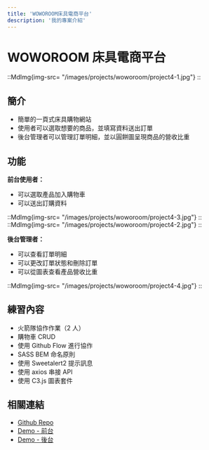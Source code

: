 ```yaml
---
title: 'WOWOROOM床具電商平台'
description: '我的專案介紹'
---
```


# WOWOROOM 床具電商平台

::MdImg{img-src= "/images/projects/woworoom/project4-1.jpg"}
::

## 簡介

- 簡單的一頁式床具購物網站
- 使用者可以選取想要的商品，並填寫資料送出訂單
- 後台管理者可以管理訂單明細，並以圓餅圖呈現商品的營收比重

## 功能

**前台使用者：**

- 可以選取產品加入購物車
- 可以送出訂購資料

::MdImg{img-src= "/images/projects/woworoom/project4-3.jpg"}
::
::MdImg{img-src= "/images/projects/woworoom/project4-2.jpg"}
::

**後台管理者：**

- 可以查看訂單明細
- 可以更改訂單狀態和刪除訂單
- 可以從圖表查看產品營收比重

::MdImg{img-src= "/images/projects/woworoom/project4-4.jpg"}
::

## 練習內容

- 火箭隊協作作業（2 人）
- 購物車 CRUD
- 使用 Github Flow 進行協作
- SASS BEM 命名原則
- 使用 Sweetalert2 提示訊息
- 使用 axios 串接 API
- 使用 C3.js 圖表套件

## 相關連結

- [Github Repo](https://github.com/WOOWOOYONG/WOWOROOM-OnlineShop)
- [Demo - 前台](https://tsaaiiiii.github.io/WOWOROOM-OnlineShop/)
- [Demo - 後台](https://tsaaiiiii.github.io/WOWOROOM-OnlineShop/admin)
